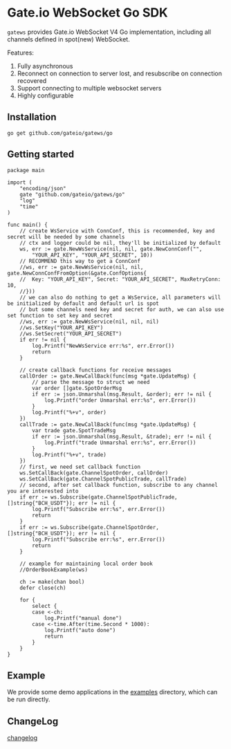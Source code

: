 # Gate.io WebSocket Go SDK

`gatews` provides Gate.io WebSocket V4 Go implementation, including all channels defined in spot(new) WebSocket.

Features:

1. Fully asynchronous
2. Reconnect on connection to server lost, and resubscribe on connection recovered
3. Support connecting to multiple websocket servers
4. Highly configurable

## Installation

```shell
go get github.com/gateio/gatews/go
```

## Getting started

```golang
package main

import (
	"encoding/json"
	gate "github.com/gateio/gatews/go"
	"log"
	"time"
)

func main() {
	// create WsService with ConnConf, this is recommended, key and secret will be needed by some channels
	// ctx and logger could be nil, they'll be initialized by default
	ws, err := gate.NewWsService(nil, nil, gate.NewConnConf("",
		"YOUR_API_KEY", "YOUR_API_SECRET", 10))
	// RECOMMEND this way to get a ConnConf
	//ws, err := gate.NewWsService(nil, nil, gate.NewConnConfFromOption(&gate.ConfOptions{
	//	Key: "YOUR_API_KEY", Secret: "YOUR_API_SECRET", MaxRetryConn: 10,
	//}))
	// we can also do nothing to get a WsService, all parameters will be initialized by default and default url is spot
	// but some channels need key and secret for auth, we can also use set function to set key and secret
	//ws, err := gate.NewWsService(nil, nil, nil)
	//ws.SetKey("YOUR_API_KEY")
	//ws.SetSecret("YOUR_API_SECRET")
	if err != nil {
		log.Printf("NewWsService err:%s", err.Error())
		return
	}

	// create callback functions for receive messages
	callOrder := gate.NewCallBack(func(msg *gate.UpdateMsg) {
		// parse the message to struct we need
		var order []gate.SpotOrderMsg
		if err := json.Unmarshal(msg.Result, &order); err != nil {
			log.Printf("order Unmarshal err:%s", err.Error())
		}
		log.Printf("%+v", order)
	})
	callTrade := gate.NewCallBack(func(msg *gate.UpdateMsg) {
		var trade gate.SpotTradeMsg
		if err := json.Unmarshal(msg.Result, &trade); err != nil {
			log.Printf("trade Unmarshal err:%s", err.Error())
		}
		log.Printf("%+v", trade)
	})
	// first, we need set callback function
	ws.SetCallBack(gate.ChannelSpotOrder, callOrder)
	ws.SetCallBack(gate.ChannelSpotPublicTrade, callTrade)
	// second, after set callback function, subscribe to any channel you are interested into
	if err := ws.Subscribe(gate.ChannelSpotPublicTrade, []string{"BCH_USDT"}); err != nil {
		log.Printf("Subscribe err:%s", err.Error())
		return
	}
	if err := ws.Subscribe(gate.ChannelSpotOrder, []string{"BCH_USDT"}); err != nil {
		log.Printf("Subscribe err:%s", err.Error())
		return
	}

	// example for maintaining local order book
	//OrderBookExample(ws)

	ch := make(chan bool)
	defer close(ch)

	for {
		select {
		case <-ch:
			log.Printf("manual done")
		case <-time.After(time.Second * 1000):
			log.Printf("auto done")
			return
		}
	}
}
```

## Example

We provide some demo applications in the [examples](_examples) directory, which can be run directly.

## ChangeLog

[changelog](changelog.md) 